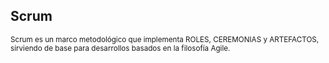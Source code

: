 ## Scrum

<sup>Scrum es un marco metodológico que implementa ROLES, CEREMONIAS y ARTEFACTOS, sirviendo de base para desarrollos basados en la filosofía Agile.
</sup>